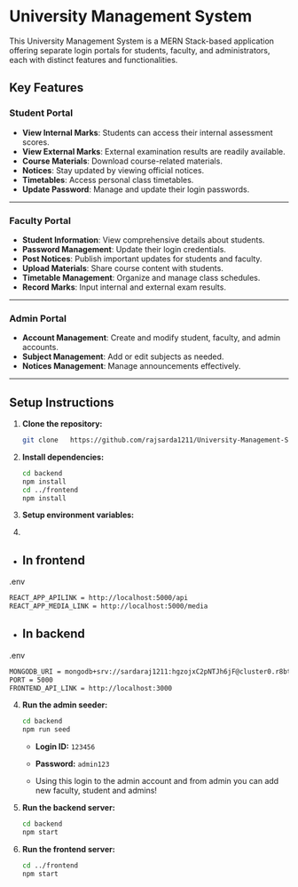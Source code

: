 # University Management System

This University Management System is a MERN Stack-based application offering separate login portals for students, faculty, and administrators, each with distinct features and functionalities.


## Key Features

### **Student Portal**
- **View Internal Marks**: Students can access their internal assessment scores.  
- **View External Marks**: External examination results are readily available.  
- **Course Materials**: Download course-related materials.  
- **Notices**: Stay updated by viewing official notices.  
- **Timetables**: Access personal class timetables.  
- **Update Password**: Manage and update their login passwords.

---

### **Faculty Portal**
- **Student Information**: View comprehensive details about students.  
- **Password Management**: Update their login credentials.  
- **Post Notices**: Publish important updates for students and faculty.  
- **Upload Materials**: Share course content with students.  
- **Timetable Management**: Organize and manage class schedules.  
- **Record Marks**: Input internal and external exam results.

---

### **Admin Portal**
- **Account Management**: Create and modify student, faculty, and admin accounts.  
- **Subject Management**: Add or edit subjects as needed.  
- **Notices Management**: Manage announcements effectively.  

---
## Setup Instructions

1. **Clone the repository:**

   ```bash
   git clone   https://github.com/rajsarda1211/University-Management-System.git
   ```

2. **Install dependencies:**

   ```bash
   cd backend
   npm install
   cd ../frontend
   npm install
   ```

3. **Setup environment variables:**
4. 
  - ## In frontend
   .env   
   ```bash
   REACT_APP_APILINK = http://localhost:5000/api
   REACT_APP_MEDIA_LINK = http://localhost:5000/media
   ```
  - ## In backend
  .env
   ```bash
   MONGODB_URI = mongodb+srv://sardaraj1211:hgzojxC2pNTJh6jF@cluster0.r8btj.mongodb.net/?retryWrites=true&w=majority&appName=Cluster0
   PORT = 5000
   FRONTEND_API_LINK = http://localhost:3000
   ```

4. **Run the admin seeder:**

   ```bash
   cd backend
   npm run seed
   ```

   - **Login ID:** `123456`
   - **Password:** `admin123`
  
   - Using this login to the admin account and from admin you can add new faculty, student and admins!

5. **Run the backend server:**

   ```bash
   cd backend
   npm start
   ```

6. **Run the frontend server:**

   ```bash
   cd ../frontend
   npm start
   ```


